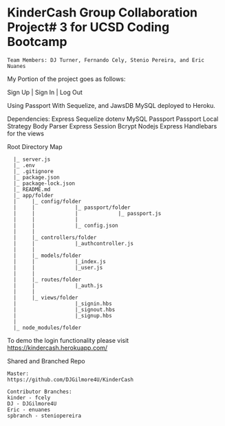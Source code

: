 # KinderCash Group Collaboration Project# 3 for UCSD Coding Bootcamp
```
Team Members: DJ Turner, Fernando Cely, Stenio Pereira, and Eric Nuanes
```
My Portion of the project goes as follows:

Sign Up | Sign In | Log Out

Using Passport With Sequelize, and JawsDB MySQL deployed to Heroku.

Dependencies:
Express
Sequelize
dotenv
MySQL
Passport
Passport Local Strategy
Body Parser
Express Session
Bcrypt Nodejs
Express Handlebars for the views

Root Directory Map
```
  |_ server.js
  |_ .env
  |_ .gitignore
  |_ package.json
  |_ package-lock.json
  |_ README.md
  |_ app/folder
  |     |_ config/folder
  |     |             |_ passport/folder
  |     |             |             |_ passport.js
  |     |             |
  |     |             |_ config.json
  |     |             
  |     |_ controllers/folder
  |     |             |_authcontroller.js
  |     |             
  |     |_ models/folder
  |     |             |_index.js
  |     |             |_user.js
  |     |             
  |     |_ routes/folder
  |     |             |_auth.js
  |     |             
  |     |_ views/folder
  |                   |_signin.hbs
  |                   |_signout.hbs
  |                   |_signup.hbs
  |                   
  |_ node_modules/folder
```
To demo the login functionality please visit https://kindercash.herokuapp.com/

Shared and Branched Repo
```
Master:
https://github.com/DJGilmore4U/KinderCash

Contributor Branches:
kinder - fcely
DJ - DJGilmore4U
Eric - enuanes
spbranch - steniopereira
```